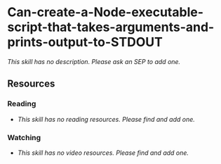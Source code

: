 # Can-create-a-Node-executable-script-that-takes-arguments-and-prints-output-to-STDOUT

_This skill has no description. Please ask an SEP to add one._

## Resources

### Reading

- _This skill has no reading resources. Please find and add one._

### Watching

- _This skill has no video resources. Please find and add one._
